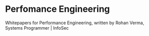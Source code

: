 # Perfomance Engineering
Whitepapers for Performance Engineering, written by Rohan Verma, Systems Programmer | InfoSec
